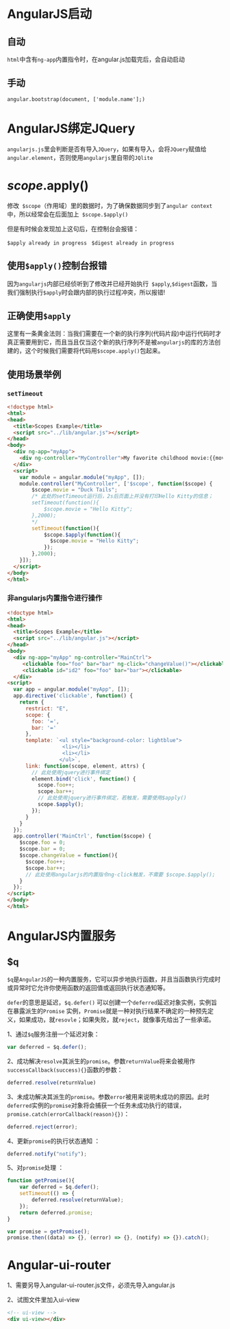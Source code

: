 

# AngularJS启动

## 自动

`html`中含有`ng-app`内置指令时，在angular.js加载完后，会自动启动

## 手动

`angular.bootstrap(document, ['module.name'];)`

# AngularJS绑定JQuery

`angularjs.js`里会判断是否有导入`JQuery`，如果有导入，会将`JQuery`赋值给`angular.element`，否则使用`angularjs`里自带的`JQlite`

# $scope.$apply()

修改` $scope`（作用域）里的数据时，为了确保数据同步到了`angular context`中，所以经常会在后面加上` $scope.$apply()`

但是有时候会发现加上这句后，在控制台会报错：

` $apply already in progress `
` $digest already in progress` 

## 使用`$apply()`控制台报错

因为` angularjs `内部已经侦听到了修改并已经开始执行` $apply`,`$digest`函数，当我们强制执行`$apply`时会跟内部的执行过程冲突，所以报错!

## 正确使用`$apply`

这里有一条黄金法则：当我们需要在一个新的执行序列(代码片段)中运行代码时才真正需要用到它，而且当且仅当这个新的执行序列不是被`angularjs`的库的方法创建的，这个时候我们需要将代码用`$scope.apply()`包起来。

## 使用场景举例

### `setTimeout`

```html
<!doctype html>
<html>
<head>
  <title>Scopes Example</title>
  <script src="../lib/angular.js"></script>
</head>
<body>
  <div ng-app="myApp">
    <div ng-controller="MyController">My favorite childhood movie:{{movie}} </div>
  </div>
  <script>
    var module = angular.module("myApp", []);
    module.controller("MyController", ['$scope', function($scope) {
        $scope.movie = "Duck Tails";
        /* 此处的setTimeout运行后，2s后页面上并没有打印Hello Kitty的信息；
        setTimeout(function(){
            $scope.movie = "Hello Kitty";
        },2000);
        */
        setTimeout(function(){
            $scope.$apply(function(){
              $scope.movie = "Hello Kitty";
            });      
        },2000);
    }]);
  </script>
</body>
</html>
```

### 非angularjs内置指令进行操作

```html
<!doctype html>
<html>
<head>
  <title>Scopes Example</title>
  <script src="../lib/angular.js"></script>
</head>
<body>
  <div ng-app="myApp" ng-controller="MainCtrl">
     <clickable foo="foo" bar="bar" ng-click="changeValue()"></clickable>
     <clickable id="id2" foo="foo" bar="bar"></clickable>
  </div>
<script>
  var app = angular.module("myApp", []);
  app.directive('clickable', function() {
    return {
      restrict: "E",
      scope: {
        foo: '=',
        bar: '='
      },
      template: `<ul style="background-color: lightblue">
                  <li></li>
                  <li></li>
                 </ul>`,
      link: function(scope, element, attrs) {
        // 此处使用jquery进行事件绑定
      	element.bind('click', function() {
          scope.foo++;
          scope.bar++;
          // 此处使用jquery进行事件绑定，若触发，需要使用$apply()
          scope.$apply();
        });
      }
    }
  });
  app.controller('MainCtrl', function($scope) {
    $scope.foo = 0;
    $scope.bar = 0;
    $scope.changeValue = function(){
      $scope.foo++;
      $scope.bar++;
      // 此处使用angularjs的内置指令ng-click触发，不需要 $scope.$apply();
    }
  });
</script>
</body>
</html>
```

# AngularJS内置服务

## $q

` $q `是`AngularJS`的一种内置服务，它可以异步地执行函数，并且当函数执行完成时或异常时它允许你使用函数的返回值或返回执行状态通知等。 

`defer`的意思是延迟，`$q.defer()` 可以创建一个`deferred`延迟对象实例，实例旨在暴露派生的`Promise` 实例，`Promise`就是一种对执行结果不确定的一种预先定义，如果成功，就`resovle`；如果失败，就`reject`，就像事先给出了一些承诺。 

1、通过`$q`服务注册一个延迟对象：

```js
var deferred = $q.defer();
```

2、成功解决`resolve`其派生的`promise`。参数`returnValue`将来会被用作`successCallback(success){}`函数的参数：

```js
deferred.resolve(returnValue)
```

3、未成功解决其派生的`promise`。参数`error`被用来说明未成功的原因。此时`deferred`实例的`promise`对象将会捕获一个任务未成功执行的错误，`  promise.catch(errorCallback(reason){}) `：

```js
deferred.reject(error);
```

4、更新`promise`的执行状态通知 ：

```js
deferred.notify("notify");
```

5、对`promise`处理 ：

```js
function getPromise(){
    var deferred = $q.defer();
    setTimeout(() => {
        deferred.resolve(returnValue);
    });
    return deferred.promise;   
}

var promise = getPromise();
promise.then((data) => {}, (error) => {}, (notify) => {}).catch();
```



# Angular-ui-router

1、需要另导入angular-ui-router.js文件，必须先导入angular.js

2、试图文件里加入ui-view

```html
<!-- ui-view -->
<div ui-view></div>
```

